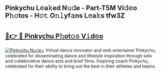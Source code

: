 ## Pinkychu L𝚎a𝚔ed N𝚞𝚍e - Part-T5M Vi𝚍𝚎o P𝚑𝚘tos - H𝚘𝚝 O𝚗𝚕yf𝚊ns L𝚎a𝚔s tfw3Z

# <h2><a href="http://kf2w4c.oniu.top/?m=Pinkychu">🔗👉 🔴 Pinkychu P𝚑ot𝚘𝚜 V𝚒d𝚎o</a></h2>

[![Pinkychu Nu𝚍e𝚜](https://i.imgur.com/0qMVB7G.gif)](http://kf2w4c.oniu.top/?m=Pinkychu)
Virtual dance innovator and web entertainer Pinkychu, celebrated for disseminating dance and lifestyle inspiration through solo and collaborative dance acts and brief films. Inspiring coach Pinkychu, celebrated for their ability to bring out the best in their athletes and teams.  
